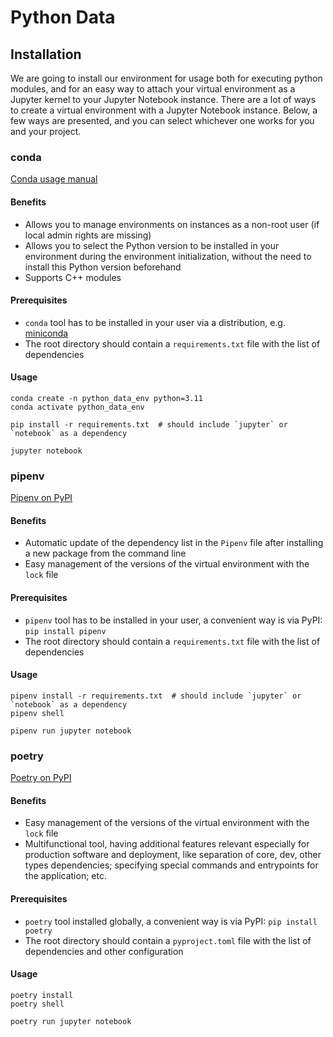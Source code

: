 # Python Data

## Installation

We are going to install our environment for usage both for executing python modules, and for an easy way to attach your virtual environment as a Jupyter kernel to your Jupyter Notebook instance.
There are a lot of ways to create a virtual environment with a Jupyter Notebook instance. Below, a few ways are presented, and you can select whichever one works for you and your project.

### conda

[Conda usage manual](https://conda.io/projects/conda/en/latest/user-guide/tasks/manage-python.html)

#### Benefits
- Allows you to manage environments on instances as a non-root user (if local admin rights are missing)
- Allows you to select the Python version to be installed in your environment during the environment initialization, without the need to install this Python version beforehand
- Supports C++ modules

#### Prerequisites
- `conda` tool has to be installed in your user via a distribution, e.g. [miniconda](https://docs.conda.io/projects/miniconda/en/latest/miniconda-install.html)
- The root directory should contain a `requirements.txt` file with the list of dependencies

#### Usage
```
conda create -n python_data_env python=3.11
conda activate python_data_env

pip install -r requirements.txt  # should include `jupyter` or `notebook` as a dependency

jupyter notebook
```

### pipenv
[Pipenv on PyPI](https://pypi.org/project/pipenv/)

#### Benefits
- Automatic update of the dependency list in the `Pipenv` file after installing a new package from the command line
- Easy management of the versions of the virtual environment with the `lock` file

#### Prerequisites
- `pipenv` tool has to be installed in your user, a convenient way is via PyPI: `pip install pipenv`
- The root directory should contain a `requirements.txt` file with the list of dependencies

#### Usage
```
pipenv install -r requirements.txt  # should include `jupyter` or `notebook` as a dependency
pipenv shell

pipenv run jupyter notebook
```

### poetry
[Poetry on PyPI](https://pypi.org/project/poetry/)

#### Benefits
- Easy management of the versions of the virtual environment with the `lock` file
- Multifunctional tool, having additional features relevant especially for production software and deployment, like separation of core, dev, other types dependencies; specifying special commands and entrypoints for the application; etc.

#### Prerequisites
- `poetry` tool installed globally, a convenient way is via PyPI: `pip install poetry`
- The root directory should contain a `pyproject.toml` file with the list of dependencies and other configuration

#### Usage
```
poetry install
poetry shell

poetry run jupyter notebook
```
